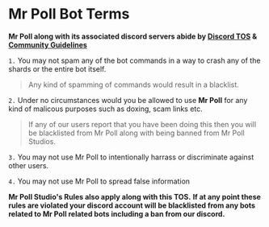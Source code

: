 # Mr Poll Bot Terms 

**Mr Poll along with its associated discord servers abide by [Discord TOS](https://discord.com/tos) & [Community Guidelines](https://discord.com/guidelines)**

`1.` You may not spam any of the bot commands in a way to crash any of the shards or the entire bot itself.
> Any kind of spamming of commands would result in a blacklist.

`2.` Under no circumstances would you be allowed to use **Mr Poll** for any kind of malicous purposes such as doxing, scam links etc.
> If any of our users report that you have been doing this then you will be blacklisted from Mr Poll along with being banned from Mr Poll Studios.

`3.` You may not use Mr Poll to intentionally harrass or discriminate against other users.

`4.` You may not use Mr Poll to spread false information


**Mr Poll Studio's Rules also apply along with this TOS.**
**If at any point these rules are violated your discord account will be blacklisted from any bots related to Mr Poll related bots including a ban from our discord.**
